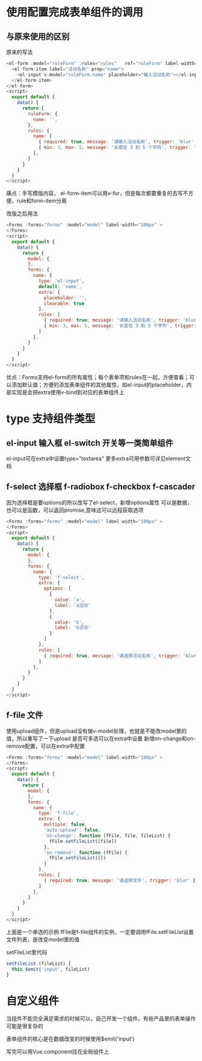 # 使用配置完成表单组件的调用

## 与原来使用的区别

原来的写法
```javascript
<el-form :model="ruleForm" :rules="rules"   ref="ruleForm" label-width="100px"     class="demo-ruleForm">
  <el-form-item label="活动名称" prop="name">
    <el-input v-model="ruleForm.name" placeholder="输入活动名称"></el-input>
  </el-form-item>
</el-form>
<script>
  export default {
    data() {
      return {
        ruleForm: {
          name: '',
        },
        rules: {
          name: [
            { required: true, message: '请输入活动名称', trigger: 'blur' },
            { min: 3, max: 5, message: '长度在 3 到 5 个字符', trigger: 'blur' }
          ],
        }
      }
    }
  }
</script>
```
痛点：手写模版内容， el-form-item可以用v-for，但是每次都要重复的去写不方便。rule和form-item分离

改版之后用法
```javascript
<Forms :forms="forms" :model="model" label-width="100px" >
</Forms>
<script>
  export default {
    data() {
      return {
        model: {
        },
        forms: {
          name: {
            type: 'el-input',
            default: 'name',
            extra: {
              placeholder: '',
              clearable: true
            },
            rules: [
              { required: true, message: '请输入活动名称', trigger: 'blur' },
              { min: 3, max: 5, message: '长度在 3 到 5 个字符', trigger: 'blur' }
            ]
          },
        }
      }
    }
  }
</script>
```
优点：Forms支持el-form的所有属性；每个表单项和rules在一起，方便查看；可以添加默认值；方便的添加表单组件的其他属性，如el-input的placeholder，内部实现是会把extra使用v-bind到对应的表单组件上

# type 支持组件类型

## el-input 输入框  el-switch 开关等一类简单组件
el-input可在extra中设置type="textarea"
更多extra可用参数可详见element文档
## f-select 选择框 f-radiobox f-checkbox f-cascader
因为选择框是要options的所以改写了el-select，新增options属性
可以是数据，也可以是函数，可以返回promise,意味这可以远程获取选项
```javascript
<Forms :forms="forms" :model="model" label-width="100px" >
</Forms>
<script>
  export default {
    data() {
      return {
        model: {
        },
        forms: {
          name: {
            type: 'f-select',
            extra: {
              options: [
                {
                  value: 'a',
                  label: 'a活动'
                },
                {
                  value: 'b',
                  label: 'b活动'
                }
              ]
            },
            rules: [
              { required: true, message: '请选择活动名称', trigger: 'blur' }
            ]
          },
        }
      }
    }
  }
</script>
```
## f-file 文件
使用upload组件，但是upload没有做v-model处理，也就是不能改model里的值，所以重写了一下upload
是否可多选可以在extra中设置
新增on-change和on-remove配置，可以在extra中配置

```javascript
<Forms :forms="forms" :model="model" label-width="100px" >
</Forms>
<script>
  export default {
    data() {
      return {
        model: {
        },
        forms: {
          name: {
            type: 'f-file',
            extra: {
              multiple: false,
              'auto-upload': false,
              'on-change': function (fFile, file, fileList) {
                fFile.setFileList([file])
              },
              'on-remove': function (fFile) {
                fFile.setFileList([])
              }
            },
            rules: [
              { required: true, message: '请选择文件', trigger: 'blur' }
            ]
          },
        }
      }
    }
  }
</script>
```
上面是一个单选的示例
fFile是f-file组件的实例，一定要调用fFile.setFileList设置文件列表，是改变model里的值

setFileList里代码
```javascript
setFileList (fileList) {
  this.$emit('input', fileList)
}
```

# 自定义组件
当组件不能完全满足需求的时候可以，自己开发一个组件。有些产品里的表单操作可能是很复杂的

表单组件的核心是在数据改变的时候使用$emit('input')

写完可以用Vue.component挂在全局组件上
